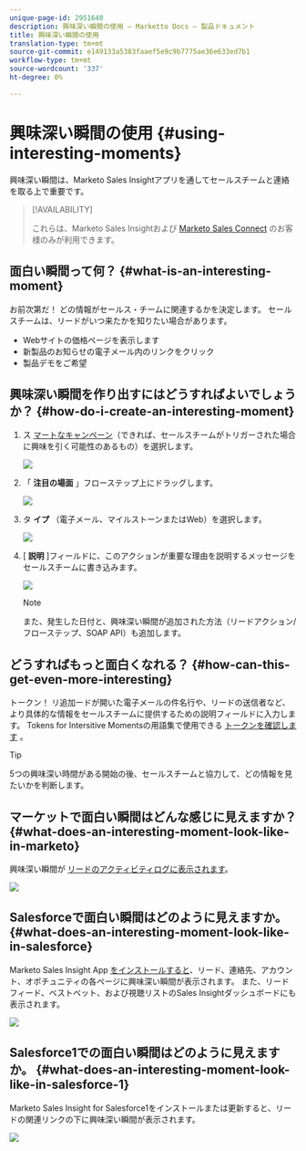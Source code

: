 ```yaml
---
unique-page-id: 2951640
description: 興味深い瞬間の使用 — Marketto Docs — 製品ドキュメント
title: 興味深い瞬間の使用
translation-type: tm+mt
source-git-commit: e149133a5383faaef5e9c9b7775ae36e633ed7b1
workflow-type: tm+mt
source-wordcount: '337'
ht-degree: 0%

---
```



# 興味深い瞬間の使用 {#using-interesting-moments}

興味深い瞬間は、Marketo Sales Insightアプリを通してセールスチームと連絡を取る上で重要です。

>[!AVAILABILITY]
>
>これらは、Marketo Sales Insightおよび [Marketo Sales Connect](http://docs.marketo.com/x/fgTLAQ) のお客様のみが利用できます。

## 面白い瞬間って何？  {#what-is-an-interesting-moment}

お前次第だ！ どの情報がセールス・チームに関連するかを決定します。 セールスチームは、リードがいつ来たかを知りたい場合があります。

* Webサイトの価格ページを表示します
* 新製品のお知らせの電子メール内のリンクをクリック
* 製品デモをご希望

## 興味深い瞬間を作り出すにはどうすればよいでしょうか？  {#how-do-i-create-an-interesting-moment}

1. ス [マートなキャンペーン](/help/marketo/product-docs/core-marketo-concepts/smart-campaigns/understanding-smart-campaigns.md)（できれば、セールスチームがトリガーされた場合に興味を引く可能性のあるもの）を選択します。

   ![](assets/image2015-1-8-18-3a8-3a54.png)

1. 「 **注目の場面** 」フローステップ上にドラッグします。

   ![](assets/image2015-1-8-18-3a15-3a20.png)

1. タ **イプ** （電子メール、マイルストーンまたはWeb）を選択します。

   ![](assets/image2015-1-8-18-3a17-3a16.png)

1. [ **説明** ]フィールドに、このアクションが重要な理由を説明するメッセージをセールスチームに書き込みます。

   ![](assets/image2015-1-8-18-3a18-3a23.png)

   >[!NOTE]
   >
   >また、発生した日付と、興味深い瞬間が追加された方法（リードアクション/フローステップ、SOAP API）も追加します。

## どうすればもっと面白くなれる？  {#how-can-this-get-even-more-interesting}

トークン！ リ追加ードが開いた電子メールの件名行や、リードの送信者など、より具体的な情報をセールスチームに提供するための説明フィールドに入力します。 Tokens for Intersitive Momentsの用語集で使用できる [トークンを確認します](tokens-for-interesting-moments.md) 。

>[!TIP]
>
>5つの興味深い時間がある開始の後、セールスチームと協力して、どの情報を見たいかを判断します。

## マーケットで面白い瞬間はどんな感じに見えますか？  {#what-does-an-interesting-moment-look-like-in-marketo}

興味深い瞬間が [リードのアクティビティログに表示されます](../../../../../../product-docs/core-marketo-concepts/smart-lists-and-static-lists/managing-people-in-smart-lists/using-the-person-detail-page.md)。

![](assets/image2015-1-14-18-3a45-3a58.png)

## Salesforceで面白い瞬間はどのように見えますか。  {#what-does-an-interesting-moment-look-like-in-salesforce}

Marketo Sales Insight App [をインストールすると](../../../../../../product-docs/marketo-sales-insight/msi-for-salesforce/configuration/configure-marketo-sales-insight-in-salesforce-enterprise-unlimited.md)、リード、連絡先、アカウント、オポチュニティの各ページに興味深い瞬間が表示されます。 また、リードフィード、ベストベット、および視聴リストのSales Insightダッシュボードにも表示されます。

![](assets/six.png)

## Salesforce1での面白い瞬間はどのように見えますか。 {#what-does-an-interesting-moment-look-like-in-salesforce-1}

Marketo Sales Insight for Salesforce1をインストールまたは更新すると、リードの関連リンクの下に興味深い瞬間が表示されます。

![](assets/seven.png)
